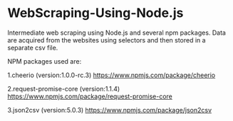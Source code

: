 # WebScraping-Using-Node.js
Intermediate web scraping using Node.js and several npm packages. Data are acquired from the websites using selectors and then stored in a separate csv file.

NPM packages used are:

1.cheerio (version:1.0.0-rc.3) https://www.npmjs.com/package/cheerio

2.request-promise-core (version:1.1.4) https://www.npmjs.com/package/request-promise-core

3.json2csv (version:5.0.3) https://www.npmjs.com/package/json2csv
